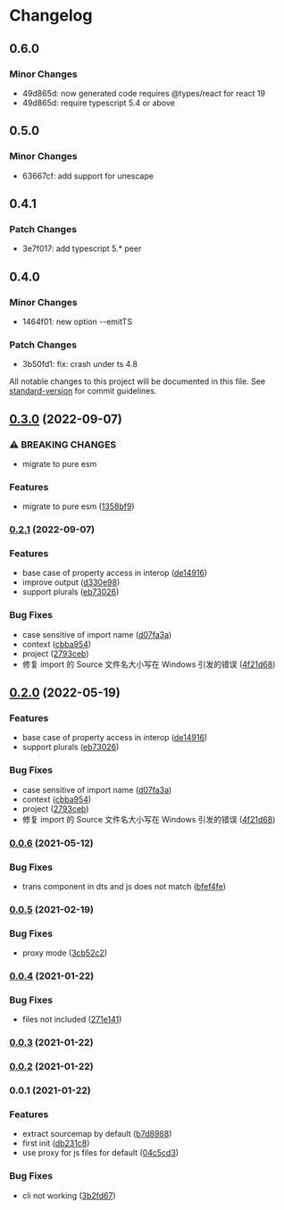 # Changelog

## 0.6.0

### Minor Changes

- 49d865d: now generated code requires @types/react for react 19
- 49d865d: require typescript 5.4 or above

## 0.5.0

### Minor Changes

- 63667cf: add support for unescape

## 0.4.1

### Patch Changes

- 3e7f017: add typescript 5.\* peer

## 0.4.0

### Minor Changes

- 1464f01: new option --emitTS

### Patch Changes

- 3b50fd1: fix: crash under ts 4.8

All notable changes to this project will be documented in this file. See [standard-version](https://github.com/conventional-changelog/standard-version) for commit guidelines.

## [0.3.0](https://github.com/Jack-Works/i18n-codegen/compare/v0.2.1...v0.3.0) (2022-09-07)

### ⚠ BREAKING CHANGES

- migrate to pure esm

### Features

- migrate to pure esm ([1358bf9](https://github.com/Jack-Works/i18n-codegen/commit/1358bf96cde30557091b9cf2d97ed1d69b0588d0))

### [0.2.1](https://github.com/Jack-Works/i18n-codegen/compare/v0.0.6...v0.2.1) (2022-09-07)

### Features

- base case of property access in interop ([de14916](https://github.com/Jack-Works/i18n-codegen/commit/de14916bae952aa4f52455c611ce3fa3fc0fc9ab))
- improve output ([d330e98](https://github.com/Jack-Works/i18n-codegen/commit/d330e9851fa61a9085d6add166e51a91f35cd6ef))
- support plurals ([eb73026](https://github.com/Jack-Works/i18n-codegen/commit/eb7302623b3723af1f1b7c7ca0dfea016ab3709f))

### Bug Fixes

- case sensitive of import name ([d07fa3a](https://github.com/Jack-Works/i18n-codegen/commit/d07fa3af0056f4b8f3a4fa1fae7a5094b1d2931e))
- context ([cbba954](https://github.com/Jack-Works/i18n-codegen/commit/cbba954caf6406baf814a96596b8695ce7731b77))
- project ([2793ceb](https://github.com/Jack-Works/i18n-codegen/commit/2793ceb111193ff288937ddd226cc0b9b2d2fdbe))
- 修复 import 的 Source 文件名大小写在 Windows 引发的错误 ([4f21d68](https://github.com/Jack-Works/i18n-codegen/commit/4f21d68fcc2d50c96e71df1929d6a8cf919d7c84))

## [0.2.0](https://github.com/Jack-Works/i18n-codegen/compare/v0.0.6...v0.2.0) (2022-05-19)

### Features

- base case of property access in interop ([de14916](https://github.com/Jack-Works/i18n-codegen/commit/de14916bae952aa4f52455c611ce3fa3fc0fc9ab))
- support plurals ([eb73026](https://github.com/Jack-Works/i18n-codegen/commit/eb7302623b3723af1f1b7c7ca0dfea016ab3709f))

### Bug Fixes

- case sensitive of import name ([d07fa3a](https://github.com/Jack-Works/i18n-codegen/commit/d07fa3af0056f4b8f3a4fa1fae7a5094b1d2931e))
- context ([cbba954](https://github.com/Jack-Works/i18n-codegen/commit/cbba954caf6406baf814a96596b8695ce7731b77))
- project ([2793ceb](https://github.com/Jack-Works/i18n-codegen/commit/2793ceb111193ff288937ddd226cc0b9b2d2fdbe))
- 修复 import 的 Source 文件名大小写在 Windows 引发的错误 ([4f21d68](https://github.com/Jack-Works/i18n-codegen/commit/4f21d68fcc2d50c96e71df1929d6a8cf919d7c84))

### [0.0.6](https://github.com/Jack-Works/i18n-codegen/compare/v0.0.5...v0.0.6) (2021-05-12)

### Bug Fixes

- trans component in dts and js does not match ([bfef4fe](https://github.com/Jack-Works/i18n-codegen/commit/bfef4fed5e59ec0990fa740fcdf202faeb8c0c0b))

### [0.0.5](https://github.com/Jack-Works/i18n-codegen/compare/v0.0.4...v0.0.5) (2021-02-19)

### Bug Fixes

- proxy mode ([3cb52c2](https://github.com/Jack-Works/i18n-codegen/commit/3cb52c20385487fec25e17ee2321f3e42813e536))

### [0.0.4](https://github.com/Jack-Works/i18n-codegen/compare/v0.0.3...v0.0.4) (2021-01-22)

### Bug Fixes

- files not included ([271e141](https://github.com/Jack-Works/i18n-codegen/commit/271e141f7993e091bc14bcb882e8d3d2570ee2a2))

### [0.0.3](https://github.com/Jack-Works/i18n-codegen/compare/v0.0.2...v0.0.3) (2021-01-22)

### [0.0.2](https://github.com/Jack-Works/i18n-codegen/compare/v0.0.1...v0.0.2) (2021-01-22)

### 0.0.1 (2021-01-22)

### Features

- extract sourcemap by default ([b7d8988](https://github.com/Jack-Works/i18n-codegen/commit/b7d898829f3d87fa9f7001f9ff5020be6f28c269))
- first init ([db231c8](https://github.com/Jack-Works/i18n-codegen/commit/db231c8cde8b10e031f81384bacb6bd1c30c647f))
- use proxy for js files for default ([04c5cd3](https://github.com/Jack-Works/i18n-codegen/commit/04c5cd3c1c77bc76a647201fd60d6bf207ca354f))

### Bug Fixes

- cli not working ([3b2fd67](https://github.com/Jack-Works/i18n-codegen/commit/3b2fd670b53ffdea33809815285b6cd472b6b131))
